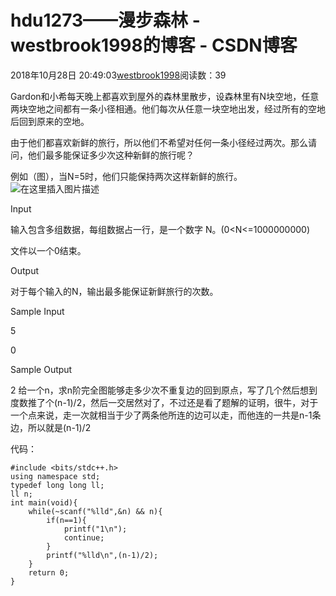 # hdu1273——漫步森林 - westbrook1998的博客 - CSDN博客





2018年10月28日 20:49:03[westbrook1998](https://me.csdn.net/westbrook1998)阅读数：39








> 
Gardon和小希每天晚上都喜欢到屋外的森林里散步，设森林里有N块空地，任意两块空地之间都有一条小径相通。他们每次从任意一块空地出发，经过所有的空地后回到原来的空地。

由于他们都喜欢新鲜的旅行，所以他们不希望对任何一条小径经过两次。那么请问，他们最多能保证多少次这种新鲜的旅行呢？

例如（图），当N=5时，他们只能保持两次这样新鲜的旅行。
![在这里插入图片描述](https://vj.e949.cn/942e4d63e53666fbce55d0bab874dac8?v=1540718414)

Input

输入包含多组数据，每组数据占一行，是一个数字 N。(0<N<=1000000000)

文件以一个0结束。

Output

对于每个输入的N，输出最多能保证新鲜旅行的次数。

Sample Input

5

0

Sample Output

2
给一个n，求n阶完全图能够走多少次不重复边的回到原点，写了几个然后想到度数推了个(n-1)/2，然后一交居然对了，不过还是看了题解的证明，很牛，对于一个点来说，走一次就相当于少了两条他所连的边可以走，而他连的一共是n-1条边，所以就是(n-1)/2

代码：

```
#include <bits/stdc++.h>
using namespace std;
typedef long long ll;
ll n;
int main(void){
    while(~scanf("%lld",&n) && n){
        if(n==1){
            printf("1\n");
            continue;
        }
        printf("%lld\n",(n-1)/2);
    }
    return 0;
}
```





